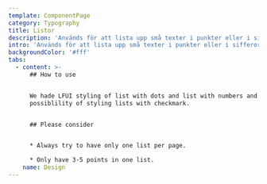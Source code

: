```yaml
---
template: ComponentPage
category: Typography
title: Listor
description: 'Används för att lista upp små texter i punkter eller i sifferordning. '
intro: 'Används för att lista upp små texter i punkter eller i sifferordning. '
backgroundColor: '#fff'
tabs:
  - content: >-
      ## How to use


      We hade LFUI styling of list with dots and list with numbers and also the
      possiblility of styling lists with checkmark. 


      ## Please consider


      * Always try to have only one list per page.

      * Only have 3-5 points in one list.
    name: Design
---
```


